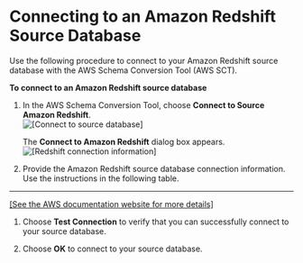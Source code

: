 # Connecting to an Amazon Redshift Source Database<a name="CHAP_SchemaConversionTool.GettingStarted.Source.Redshift"></a>

Use the following procedure to connect to your Amazon Redshift source database with the AWS Schema Conversion Tool \(AWS SCT\)\. 

**To connect to an Amazon Redshift source database**

1. In the AWS Schema Conversion Tool, choose **Connect to Source Amazon Redshift**\.   
![\[Connect to source database\]](http://docs.aws.amazon.com/SchemaConversionTool/latest/userguide/images/file_connect_to_redshift.png)

   The **Connect to Amazon Redshift** dialog box appears\.  
![\[Redshift connection information\]](http://docs.aws.amazon.com/SchemaConversionTool/latest/userguide/images/source-redshift.png)

1. Provide the Amazon Redshift source database connection information\. Use the instructions in the following table\.   
****    
[\[See the AWS documentation website for more details\]](http://docs.aws.amazon.com/SchemaConversionTool/latest/userguide/CHAP_SchemaConversionTool.GettingStarted.Source.Redshift.html)

1. Choose **Test Connection** to verify that you can successfully connect to your source database\. 

1. Choose **OK** to connect to your source database\.